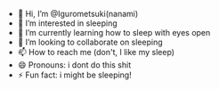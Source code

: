 - 👋 Hi, I’m @Igurometsuki(nanami)
- 👀 I’m interested in sleeping 
- 🌱 I’m currently learning how to sleep with eyes open
- 💞️ I’m looking to collaborate on sleeping 
- 📫 How to reach me (don't, I like my sleep)
- 😄 Pronouns: i dont do this shit 
- ⚡ Fun fact: i might be sleeping!

<!---
Igurometsuki/Igurometsuki is a ✨ special ✨ repository because its `README.md` (this file) appears on your GitHub profile.
You can click the Preview link to take a look at your changes.
--->
